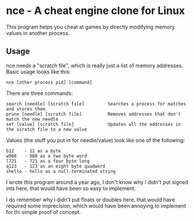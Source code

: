 # nce - A cheat engine clone for Linux

This program helps you cheat at games by directly modifying memory values in another process.

## Usage

nce needs a "scratch file", which is really just a list of memory addresses. Basic usage looks
like this:

    nce [other process pid] [command]

There are three commands:

    search [needle] [scratch file]         Searches a process for matches and stores them
    prune [needle] [scratch file]          Removes addresses that don't match the new needle
    set [value] [scratch file]             Updates all the addresses in the scratch file to a new value

Values (the stuff you put in for needle/value) look like one of the following:

    b12    - 12 as a byte
    w988   - 988 as a two byte word
    l721   - 721 as a four byte long
    q123   - 123 as an eight byte quadword
    shello - hello as a null-terminated string

I wrote this program around a year ago, I don't know why I didn't put signed ints here, that
would have been so easy to implement.

I do remember why i didn't put floats or doubles here, that would have required some imprecision,
which would have been annoying to implement for thi simple proof of concept.
